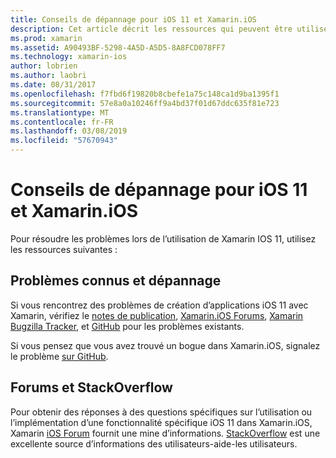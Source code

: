 ```yaml
---
title: Conseils de dépannage pour iOS 11 et Xamarin.iOS
description: Cet article décrit les ressources qui peuvent être utilisées pour la résolution des problèmes lors du développement d’applications Xamarin.iOS. Il aborde la création de rapports de bogue, notes de publication, le blog de versions de Xamarin et les options de support.
ms.prod: xamarin
ms.assetid: A90493BF-5298-4A5D-A5D5-8A8FCD078FF7
ms.technology: xamarin-ios
author: lobrien
ms.author: laobri
ms.date: 08/31/2017
ms.openlocfilehash: f7fbd6f19820b8cbefe1a75c148ca1d9ba1395f1
ms.sourcegitcommit: 57e8a0a10246ff9a4bd37f01d67ddc635f81e723
ms.translationtype: MT
ms.contentlocale: fr-FR
ms.lasthandoff: 03/08/2019
ms.locfileid: "57670943"
---
```

# <a name="troubleshooting-tips-for-ios-11-and-xamarinios"></a>Conseils de dépannage pour iOS 11 et Xamarin.iOS

Pour résoudre les problèmes lors de l’utilisation de Xamarin IOS 11, utilisez les ressources suivantes :

## <a name="known-issues-and-troubleshooting"></a>Problèmes connus et dépannage

Si vous rencontrez des problèmes de création d’applications iOS 11 avec Xamarin, vérifiez le [notes de publication](https://docs.microsoft.com/xamarin/ios/release-notes/), [Xamarin.iOS Forums](https://forums.xamarin.com/categories/ios), [Xamarin Bugzilla Tracker](https://bugzilla.xamarin.com/query.cgi?product=iOS), et [ GitHub](https://github.com/xamarin/xamarin-macios/issues) pour les problèmes existants.

Si vous pensez que vous avez trouvé un bogue dans Xamarin.iOS, signalez le problème [sur GitHub](https://github.com/xamarin/xamarin-macios/issues).

## <a name="forums-and-stackoverflow"></a>Forums et StackOverflow

Pour obtenir des réponses à des questions spécifiques sur l’utilisation ou l’implémentation d’une fonctionnalité spécifique iOS 11 dans Xamarin.iOS, Xamarin [iOS Forum](http://forums.xamarin.com/categories/ios) fournit une mine d’informations. [StackOverflow](https://stackoverflow.com/search?tab=newest&q=xamarin) est une excellente source d’informations des utilisateurs-aide-les utilisateurs.
